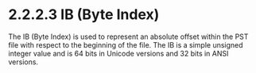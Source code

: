 <html dir="LTR" xmlns:mshelp="http://msdn.microsoft.com/mshelp" xmlns:ddue="http://ddue.schemas.microsoft.com/authoring/2003/5" xmlns:xlink="http://www.w3.org/1999/xlink" xmlns:tool="http://www.microsoft.com/tooltip">
    <head>
        <meta http-equiv="Content-Type" content="text/html; CHARSET=utf-8"></meta>
        <meta name="save" content="history"></meta>
        <title>2.2.2.3 IB (Byte Index)</title>
        <xml>
            <mshelp:toctitle title="2.2.2.3 IB (Byte Index)"></mshelp:toctitle>
            <mshelp:rltitle title="[MS-PST]: IB (Byte Index)"></mshelp:rltitle>
            <mshelp:keyword index="A" term="7d53d413-b492-4483-b624-4e2fa2a08cf3"></mshelp:keyword>
            <mshelp:attr name="DCSext.ContentType" value="open specification"></mshelp:attr>
            <mshelp:attr name="AssetID" value="7d53d413-b492-4483-b624-4e2fa2a08cf3"></mshelp:attr>
            <mshelp:attr name="TopicType" value="kbRef"></mshelp:attr>
            <mshelp:attr name="DCSext.Title" value="[MS-PST]: IB (Byte Index)" />
        </xml>
    </head>
    <body>
        <div id="header">
            <h1 class="heading">2.2.2.3 IB (Byte Index)</h1>
        </div>
        <div id="mainSection">
            <div id="mainBody">
                <div id="allHistory" class="saveHistory"></div>
                <div id="sectionSection0" class="section" name="collapseableSection">
                    

<p>The IB (Byte Index) is used to represent an absolute offset
within the PST file with respect to the beginning of the file. The IB is a
simple unsigned integer value and is 64 bits in Unicode versions and 32 bits in
ANSI versions.</p>
                </div>
            </div>
        </div>
    </body>
</html>